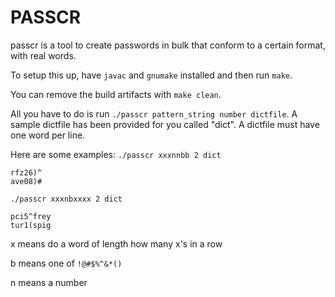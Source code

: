 # PASSCR

passcr is a tool to create passwords in bulk that conform to a certain format, with real words.

To setup this up, have `javac` and `gnumake` installed and then run `make`.

You can remove the build artifacts with `make clean`.

All you have to do is run `./passcr pattern_string number dictfile`. A sample dictfile has been provided for you called "dict". A dictfile must have one word per line.

Here are some examples: 
`./passcr xxxnnbb 2 dict`
```
rfz26)^
ave08)#
```

`./passcr xxxnbxxxx 2 dict`
```
pci5^frey
tur1(spig
```

x means do a word of length how many x's in a row

b means one of `!@#$%^&*()`

n means a number
